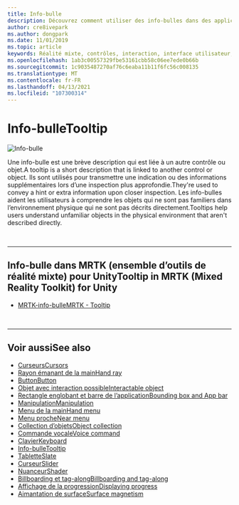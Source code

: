 ```yaml
---
title: Info-bulle
description: Découvrez comment utiliser des info-bulles dans des applications de réalité mixte, qui sont des descriptions courtes qui sont liées à un autre contrôle ou objet.
author: cre8ivepark
ms.author: dongpark
ms.date: 11/01/2019
ms.topic: article
keywords: Réalité mixte, contrôles, interaction, interface utilisateur, expérience utilisateur, casque de réalité mixte, casque de réalité mixte, casque de réalité virtuelle, HoloLens, info-bulle, MRTK, boîte à outils de réalité mixte
ms.openlocfilehash: 1ab3c00557329fbe53161cbb58c06ee7ede0b66b
ms.sourcegitcommit: 1c9035487270af76c6eaba11b11f6fc56c008135
ms.translationtype: MT
ms.contentlocale: fr-FR
ms.lasthandoff: 04/13/2021
ms.locfileid: "107300314"
---
```

# <a name="tooltip"></a><span data-ttu-id="900b0-104">Info-bulle</span><span class="sxs-lookup"><span data-stu-id="900b0-104">Tooltip</span></span>

![Info-bulle](images/UX_Hero_Tooltip.jpg)

<span data-ttu-id="900b0-106">Une info-bulle est une brève description qui est liée à un autre contrôle ou objet.</span><span class="sxs-lookup"><span data-stu-id="900b0-106">A tooltip is a short description that is linked to another control or object.</span></span> <span data-ttu-id="900b0-107">Ils sont utilisés pour transmettre une indication ou des informations supplémentaires lors d’une inspection plus approfondie.</span><span class="sxs-lookup"><span data-stu-id="900b0-107">They're used to convey a hint or extra information upon closer inspection.</span></span> <span data-ttu-id="900b0-108">Les info-bulles aident les utilisateurs à comprendre les objets qui ne sont pas familiers dans l’environnement physique qui ne sont pas décrits directement.</span><span class="sxs-lookup"><span data-stu-id="900b0-108">Tooltips help users understand unfamiliar objects in the physical environment that aren't described directly.</span></span> 

<br>

---

## <a name="tooltip-in-mrtk-mixed-reality-toolkit-for-unity"></a><span data-ttu-id="900b0-109">Info-bulle dans MRTK (ensemble d’outils de réalité mixte) pour Unity</span><span class="sxs-lookup"><span data-stu-id="900b0-109">Tooltip in MRTK (Mixed Reality Toolkit) for Unity</span></span>

* [<span data-ttu-id="900b0-110">MRTK-info-bulle</span><span class="sxs-lookup"><span data-stu-id="900b0-110">MRTK - Tooltip</span></span>](https://docs.microsoft.com/windows/mixed-reality/mrtk-unity/features/ux-building-blocks/tooltip)

<br>

---

## <a name="see-also"></a><span data-ttu-id="900b0-111">Voir aussi</span><span class="sxs-lookup"><span data-stu-id="900b0-111">See also</span></span>

* [<span data-ttu-id="900b0-112">Curseurs</span><span class="sxs-lookup"><span data-stu-id="900b0-112">Cursors</span></span>](cursors.md)
* [<span data-ttu-id="900b0-113">Rayon émanant de la main</span><span class="sxs-lookup"><span data-stu-id="900b0-113">Hand ray</span></span>](point-and-commit.md)
* [<span data-ttu-id="900b0-114">Button</span><span class="sxs-lookup"><span data-stu-id="900b0-114">Button</span></span>](button.md)
* [<span data-ttu-id="900b0-115">Objet avec interaction possible</span><span class="sxs-lookup"><span data-stu-id="900b0-115">Interactable object</span></span>](interactable-object.md)
* [<span data-ttu-id="900b0-116">Rectangle englobant et barre de l’application</span><span class="sxs-lookup"><span data-stu-id="900b0-116">Bounding box and App bar</span></span>](app-bar-and-bounding-box.md)
* [<span data-ttu-id="900b0-117">Manipulation</span><span class="sxs-lookup"><span data-stu-id="900b0-117">Manipulation</span></span>](direct-manipulation.md)
* [<span data-ttu-id="900b0-118">Menu de la main</span><span class="sxs-lookup"><span data-stu-id="900b0-118">Hand menu</span></span>](hand-menu.md)
* [<span data-ttu-id="900b0-119">Menu proche</span><span class="sxs-lookup"><span data-stu-id="900b0-119">Near menu</span></span>](near-menu.md)
* [<span data-ttu-id="900b0-120">Collection d’objets</span><span class="sxs-lookup"><span data-stu-id="900b0-120">Object collection</span></span>](object-collection.md)
* [<span data-ttu-id="900b0-121">Commande vocale</span><span class="sxs-lookup"><span data-stu-id="900b0-121">Voice command</span></span>](voice-input.md)
* [<span data-ttu-id="900b0-122">Clavier</span><span class="sxs-lookup"><span data-stu-id="900b0-122">Keyboard</span></span>](keyboard.md)
* [<span data-ttu-id="900b0-123">Info-bulle</span><span class="sxs-lookup"><span data-stu-id="900b0-123">Tooltip</span></span>](tooltip.md)
* [<span data-ttu-id="900b0-124">Tablette</span><span class="sxs-lookup"><span data-stu-id="900b0-124">Slate</span></span>](slate.md)
* [<span data-ttu-id="900b0-125">Curseur</span><span class="sxs-lookup"><span data-stu-id="900b0-125">Slider</span></span>](slider.md)
* [<span data-ttu-id="900b0-126">Nuanceur</span><span class="sxs-lookup"><span data-stu-id="900b0-126">Shader</span></span>](shader.md)
* [<span data-ttu-id="900b0-127">Billboarding et tag-along</span><span class="sxs-lookup"><span data-stu-id="900b0-127">Billboarding and tag-along</span></span>](billboarding-and-tag-along.md)
* [<span data-ttu-id="900b0-128">Affichage de la progression</span><span class="sxs-lookup"><span data-stu-id="900b0-128">Displaying progress</span></span>](progress.md)
* [<span data-ttu-id="900b0-129">Aimantation de surface</span><span class="sxs-lookup"><span data-stu-id="900b0-129">Surface magnetism</span></span>](surface-magnetism.md)
